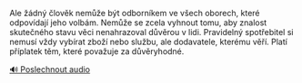 
Ale žádný člověk nemůže být odborníkem ve všech oborech, které odpovídají jeho volbám. Nemůže se zcela vyhnout tomu, aby znalost skutečného stavu věci nenahrazoval důvěrou v lidi. Pravidelný spotřebitel si nemusí vždy vybírat zboží nebo službu, ale dodavatele, kterému věří. Platí příplatek těm, které považuje za důvěryhodné.

[🔊 Poslechnout audio](/data/7-paragraphs/audio/chapter_69/para_002-Ale-dn-lovk-neme-bt-odbornkem-ve-vech-ob.mp3)
